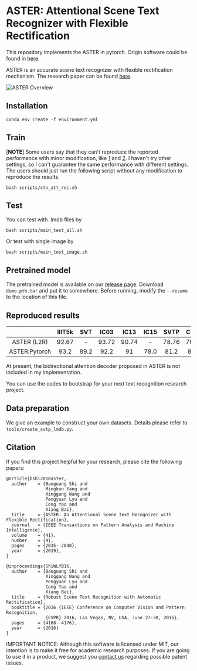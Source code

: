 # ASTER: Attentional Scene Text Recognizer with Flexible Rectification

This repository implements the ASTER in pytorch. Origin software could be found in [here](https://github.com/bgshih/aster).

ASTER is an accurate scene text recognizer with flexible rectification mechanism. The research paper can be found [here](https://ieeexplore.ieee.org/abstract/document/8395027/).

![ASTER Overview](overview.png)

## Installation

```
conda env create -f environment.yml
```

## Train

[**NOTE**] Some users say that they can't reproduce the reported performance with minor modification, like [1](https://github.com/ayumiymk/aster.pytorch/issues/17#issuecomment-527380815) and [2](https://github.com/ayumiymk/aster.pytorch/issues/17#issuecomment-528718596). I haven't try other settings, so I can't guarantee the same performance with different settings. The users should just run the following script without any modification to reproduce the results.
```
bash scripts/stn_att_rec.sh
```

## Test

You can test with .lmdb files by
```
bash scripts/main_test_all.sh
```
Or test with single image by
```
bash scripts/main_test_image.sh
```

## Pretrained model
The pretrained model is available on our [release page](https://github.com/ayumiymk/aster.pytorch/releases/download/v1.0/demo.pth.tar). Download `demo.pth.tar` and put it to somewhere. Before running, modify the `--resume` to the location of this file.

## Reproduced results

|               | IIIT5k |  SVT |  IC03 |  IC13 |  IC15 | SVTP  |  CUTE |
|:-------------:|:------:|:----:|:-----:|:-----:|:-----:|:-----:|:-----:|
|  ASTER (L2R)  |  92.67 |   -  | 93.72 | 90.74 |    -  | 78.76 | 76.39 |
| ASTER.Pytorch |  93.2  | 89.2 | 92.2  |   91  |  78.0 |  81.2 |  81.9 |

At present, the bidirectional attention decoder proposed in ASTER is not included in my implementation. 

You can use the codes to bootstrap for your next text recognition research project.


## Data preparation

We give an example to construct your own datasets. Details please refer to `tools/create_svtp_lmdb.py`.

## Citation

If you find this project helpful for your research, please cite the following papers:

```
@article{bshi2018aster,
  author    = {Baoguang Shi and
               Mingkun Yang and
               Xinggang Wang and
               Pengyuan Lyu and
               Cong Yao and
               Xiang Bai},
  title     = {ASTER: An Attentional Scene Text Recognizer with Flexible Rectification},
  journal   = {IEEE Transactions on Pattern Analysis and Machine Intelligence}, 
  volume    = {41},
  number    = {9},
  pages     = {2035--2048},
  year      = {2019},
}

@inproceedings{ShiWLYB16,
  author    = {Baoguang Shi and
               Xinggang Wang and
               Pengyuan Lyu and
               Cong Yao and
               Xiang Bai},
  title     = {Robust Scene Text Recognition with Automatic Rectification},
  booktitle = {2016 {IEEE} Conference on Computer Vision and Pattern Recognition,
               {CVPR} 2016, Las Vegas, NV, USA, June 27-30, 2016},
  pages     = {4168--4176},
  year      = {2016}
}
```

IMPORTANT NOTICE: Although this software is licensed under MIT, our intention is to make it free for academic research purposes. If you are going to use it in a product, we suggest you [contact us](xbai@hust.edu.cn) regarding possible patent issues.
